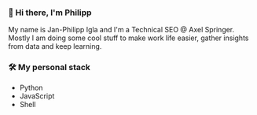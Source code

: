 ### 👋 Hi there, I'm Philipp

My name is Jan-Philipp Igla and I'm a Technical SEO @ Axel Springer. Mostly I am doing some cool stuff to make work life easier, gather insights from data and keep learning.


### 🛠️ My personal stack
- Python
- JavaScript
- Shell





<!--
**jpigla/jpigla** is a ✨ _special_ ✨ repository because its `README.md` (this file) appears on your GitHub profile.

Here are some ideas to get you started:

- 🔭 I’m currently working on ...
- 🌱 I’m currently learning ...
- 👯 I’m looking to collaborate on ...
- 🤔 I’m looking for help with ...
- 💬 Ask me about ...
- 📫 How to reach me: ...
- 😄 Pronouns: ...
- ⚡ Fun fact: ...
-->
